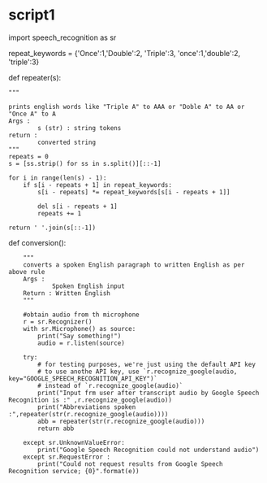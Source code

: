 # script1
import speech_recognition as sr

repeat_keywords = {'Once':1,'Double':2, 'Triple':3,
					'once':1,'double':2, 'triple':3}

def repeater(s):

	"""
	
	prints english words like "Triple A" to AAA or "Doble A" to AA or "Once A" to A 
	Args : 
			s (str) : string tokens
	return : 
			converted string
	"""
	repeats = 0
	s = [ss.strip() for ss in s.split()][::-1]

	for i in range(len(s) - 1):
		if s[i - repeats + 1] in repeat_keywords:
			s[i - repeats] *= repeat_keywords[s[i - repeats + 1]]

			del s[i - repeats + 1]
			repeats += 1

	return ' '.join(s[::-1])


def conversion():

		"""
		converts a spoken English paragraph to written English as per above rule
		Args : 
				Spoken English input
		Return : Written English
		"""
	
		#obtain audio from th microphone
		r = sr.Recognizer()
		with sr.Microphone() as source:
			print("Say something!")
			audio = r.listen(source)

		try:
			# for testing purposes, we're just using the default API key
			# to use anothe API key, use `r.recognize_google(audio, key="GOOGLE_SPEECH_RECOGNITION_API_KEY")`
			# instead of `r.recognize_google(audio)`
			print("Input frm user after transcript audio by Google Speech Recognition is :" ,r.recognize_google(audio))
			print("Abbreviations spoken :",repeater(str(r.recognize_google(audio))))
			abb = repeater(str(r.recognize_google(audio)))
			return abb

		except sr.UnknownValueError:
			print("Google Speech Recognition could not understand audio")
		except sr.RequestError :
			print("Could not request results from Google Speech Recognition service; {0}".format(e))
